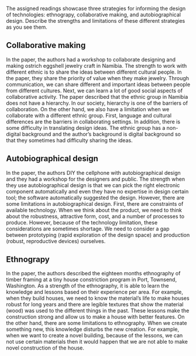  The assigned readings showcase three strategies for informing the design of technologies: ethnograpy, collaborative making, and autobiographical design. Describe the strengths and limitations of these different strategies as you see them.

## Collaborative making

In the paper, the authors had a workshop to collaborate designing and making ostrich eggshell jewelry craft in Namibia. The strength to work with different ethnic is to share the ideas between different cultural people. In the paper, they share the priority of value when they make jewelry. Through communication, we can share different and important ideas between people from different cultures. Next, we can learn a lot of good social aspects of collaborative activity. The paper described that the ethnic group in Namibia does not have a hierarchy. In our society, hierarchy is one of the barriers of collaboration. On the other hand, we also have a limitation when we collaborate with a different ethnic group. First, language and cultural differences are the barriers in collaborating settings. In addition, there is some difficulty in translating design ideas. The ethnic group has a non-digital background and the author’s background is digital background so that they sometimes had difficulty sharing the ideas.

## Autobiographical design

In the paper, the authors DIY the cellphone with autobiographical design and they had a workshop for the designers and public. The strength when they use autobiographical design is that we can pick the right electronic component automatically and even they have no expertise in design certain tool; the software automatically suggested the design. However, there are some limitations in autobiographical design. First, there are constraints of available technology. When we think about the product, we need to think about the robustness, attractive form, cost, and a number of processes to produce. However, because of the technology limitation, these considerations are sometimes shortage. We need to consider a gap between prototyping (rapid exploration of the design space) and production (robust, reproductive devices) ourselves.

## Ethnograpy

In the paper, the authors described the eighteen months ethnography of timber framing at a tiny house constriction program in Port, Townsend, Washington. As a strength of the ethnography, it is able to learn the knowledge and lessons based on their experience per area. For example, when they build houses, we need to know the material’s life to make houses robust for long years and there are legible textures that show the material (wood) was used to the different things in the past. These lessons make the construction strong and allow us to make a house with better features. On the other hand, there are some limitations to ethnography. When we create something new, this knowledge disturbs the new creation. For example, when we want to create a novel building, because of the lessons, we can not use certain materials then it would happen that we are not able to make novel construction of the house.  
